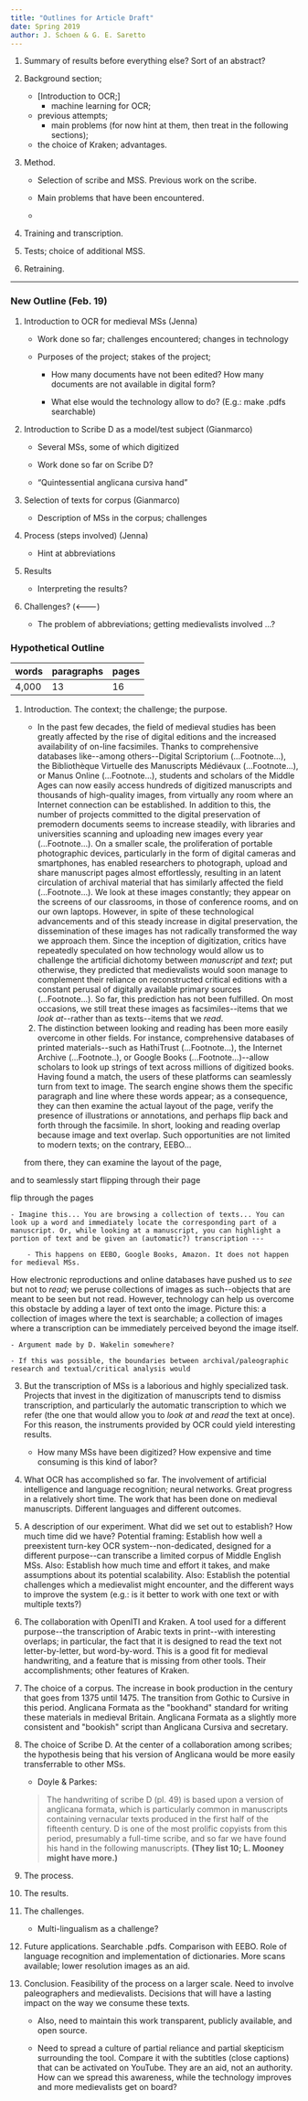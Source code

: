 ```yaml
---
title: "Outlines for Article Draft"
date: Spring 2019
author: J. Schoen & G. E. Saretto
---
```


1. Summary of results before everything else? Sort of an abstract?

1. Background section;

    - [Introduction to OCR;]
        - machine learning for OCR;
    - previous attempts;
        - main problems (for now hint at them, then treat in the following sections);
    - the choice of Kraken; advantages.

2. Method.

    - Selection of scribe and MSS. Previous work on the scribe.

    - Main problems that have been encountered.

    -

2. Training and transcription.

3. Tests; choice of additional MSS.

4. Retraining.

---

### New Outline (Feb. 19)

1. Introduction to OCR for medieval MSs (Jenna)

    - Work done so far; challenges encountered; changes in technology

    - Purposes of the project; stakes of the project;

        - How many documents have not been edited? How many documents are not available in digital form?

        - What else would the technology allow to do? (E.g.: make .pdfs searchable)

2. Introduction to Scribe D as a model/test subject (Gianmarco)

    - Several MSs, some of which digitized

    - Work done so far on Scribe D?

    - “Quintessential anglicana cursiva hand”

3. Selection of texts for corpus (Gianmarco)

    - Description of MSs in the corpus; challenges

4. Process (steps involved) (Jenna)

    - Hint at abbreviations

5. Results

    - Interpreting the results?

6. Challenges? (<---)

    - The problem of abbreviations; getting medievalists involved ...?

### Hypothetical Outline

|words|paragraphs|pages|
|:---|:---|:---|
|4,000|13|16|

1. Introduction. The context; the challenge; the purpose.

    - In the past few decades, the field of medieval studies has been greatly affected by the rise of digital editions and the increased availability of on-line facsimiles. Thanks to comprehensive databases like--among others--Digital Scriptorium (...Footnote...), the Bibliothèque Virtuelle des Manuscripts Médiévaux (...Footnote...), or Manus Online (...Footnote...), students and scholars of the Middle Ages can now easily access hundreds of digitized manuscripts and thousands of high-quality images, from virtually any room where an Internet connection can be established. In addition to this, the number of projects committed to the digital preservation of premodern documents seems to increase steadily, with libraries and universities scanning and uploading new images every year (...Footnote...). On a smaller scale, the proliferation of portable photographic devices, particularly in the form of digital cameras and smartphones, has enabled researchers to photograph, upload and share manuscript pages almost effortlessly, resulting in an latent circulation of archival material that has similarly affected the field (...Footnote...). We look at these images constantly; they appear on the screens of our classrooms, in those of conference rooms, and on our own laptops. However, in spite of these technological advancements and of this steady increase in digital preservation, the dissemination of these images has not radically transformed the way we approach them. Since the inception of digitization, critics have repeatedly speculated on how technology would allow us to challenge the artificial dichotomy between _manuscript_ and _text_; put otherwise, they predicted that medievalists would soon manage to complement their reliance on reconstructed critical editions with a constant perusal of digitally available primary sources (...Footnote...). So far, this prediction has not been fulfilled. On most occasions, we still treat these images as facsimiles--items that we _look at_--rather than as texts--items that we _read_.

    2. The distinction between looking and reading has been more easily overcome in other fields. For instance, comprehensive databases of printed materials--such as HathiTrust (...Footnote...), the Internet Archive (...Footnote..), or Google Books (...Footnote...)--allow scholars to look up strings of text across millions of digitized books. Having found a match, the users of these platforms can seamlessly turn from text to image. The search engine shows them the specific paragraph and line where these words appear; as a consequence, they can then examine the actual layout of the page, verify the presence of illustrations or annotations, and perhaps flip back and forth through the facsimile. In short, looking and reading overlap because image and text overlap. Such opportunities are not limited to modern texts; on the contrary, EEBO...

     from there, they can examine the layout of the page,  

 and to seamlessly start flipping through their page

 flip through the pages


    - Imagine this... You are browsing a collection of texts... You can look up a word and immediately locate the corresponding part of a manuscript. Or, while looking at a manuscript, you can highlight a portion of text and be given an (automatic?) transcription ---

        - This happens on EEBO, Google Books, Amazon. It does not happen for medieval MSs.


How electronic reproductions and online databases have pushed us to _see_ but not to _read_; we peruse collections of images as such--objects that are meant to be seen but not read. However, technology can help us overcome this obstacle by adding a layer of text onto the image. Picture this: a collection of images where the text is searchable; a collection of images where a transcription can be immediately perceived beyond the image itself.

    - Argument made by D. Wakelin somewhere?

    - If this was possible, the boundaries between archival/paleographic research and textual/critical analysis would

3. But the transcription of MSs is a laborious and highly specialized task. Projects that invest in the digitization of manuscripts tend to dismiss transcription, and particularly the automatic transcription to which we refer (the one that would allow you to _look at_ and _read_ the text at once). For this reason, the instruments provided by OCR could yield interesting results.

    - How many MSs have been digitized? How expensive and time consuming is this kind of labor?

4. What OCR has accomplished so far. The involvement of artificial intelligence and language recognition; neural networks. Great progress in a relatively short time. The work that has been done on medieval manuscripts. Different languages and different outcomes.

5. A description of our experiment. What did we set out to establish? How much time did we have? Potential framing: Establish how well a preexistent turn-key OCR system--non-dedicated, designed for a different purpose--can transcribe a limited corpus of Middle English MSs. Also: Establish how much time and effort it takes, and make assumptions about its potential scalability. Also: Establish the potential challenges which a medievalist might encounter, and the different ways to improve the system (e.g.: is it better to work with one text or with multiple texts?)

6. The collaboration with OpenITI and Kraken. A tool used for a different purpose--the transcription of Arabic texts in print--with interesting overlaps; in particular, the fact that it is designed to read the text not letter-by-letter, but word-by-word. This is a good fit for medieval handwriting, and a feature that is missing from other tools. Their accomplishments; other features of Kraken.

7. The choice of a corpus. The increase in book production in the century that goes from 1375 until 1475. The transition from Gothic to Cursive in this period. Anglicana Formata as the "bookhand" standard for writing these materials in medieval Britain. Anglicana Formata as a slightly more consistent and "bookish" script than Anglicana Cursiva and secretary.

8. The choice of Scribe D. At the center of a collaboration among scribes; the hypothesis being that his version of Anglicana would be more easily transferrable to other MSs.

    - Doyle & Parkes:

    > The handwriting of scribe D (pl. 49) is based upon a version of anglicana formata, which is particularly common in manuscripts containing vernacular texts produced in the first half of the fifteenth century. D is one of the most prolific copyists from this period, presumably a full-time scribe, and so far we have found his hand in the following manuscripts. __(They list 10; L. Mooney might have more.)__

9. The process.

10. The results.

11. The challenges.

    - Multi-lingualism as a challenge?

12. Future applications. Searchable .pdfs. Comparison with EEBO. Role of language recognition and implementation of dictionaries. More scans available; lower resolution images as an aid.

13. Conclusion. Feasibility of the process on a larger scale. Need to involve paleographers and medievalists. Decisions that will have a lasting impact on the way we consume these texts.

    - Also, need to maintain this work transparent, publicly available, and open source.

    - Need to spread a culture of partial reliance and partial skepticism surrounding the tool. Compare it with the subtitles (close captions) that can be activated on YouTube. They are an aid, not an authority. How can we spread this awareness, while the technology improves and more medievalists get on board?

